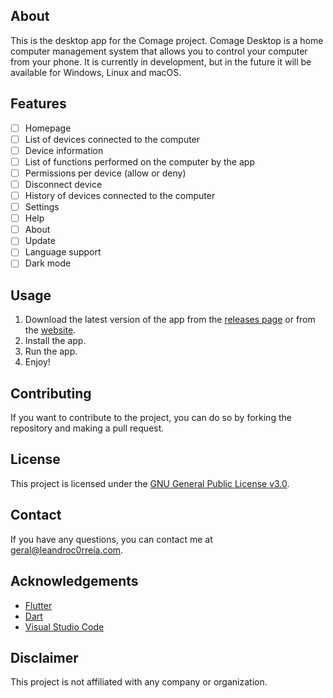 ## About
This is the desktop app for the Comage project.
Comage Desktop is a home computer management system that allows you to control your computer from your phone. 
It is currently in development, but in the future it will be available for Windows, Linux and macOS.

## Features
- [ ] Homepage
- [ ] List of devices connected to the computer
- [ ] Device information
- [ ] List of functions performed on the computer by the app
- [ ] Permissions per device (allow or deny)
- [ ] Disconnect device
- [ ] History of devices connected to the computer
- [ ] Settings
- [ ] Help
- [ ] About
- [ ] Update
- [ ] Language support
- [ ] Dark mode

## Usage
1. Download the latest version of the app from the [releases page]() or from the [website]().
2. Install the app.
3. Run the app.
4. Enjoy!

## Contributing
If you want to contribute to the project, you can do so by forking the repository and making a pull request.

## License
This project is licensed under the [GNU General Public License v3.0](https://www.gnu.org/licenses/gpl-3.0.en.html).

## Contact
If you have any questions, you can contact me at [geral@leandroc0rreia.com]().

## Acknowledgements
- [Flutter](https://flutter.dev/)
- [Dart](https://dart.dev/)
- [Visual Studio Code](https://code.visualstudio.com/)

## Disclaimer
This project is not affiliated with any company or organization.
